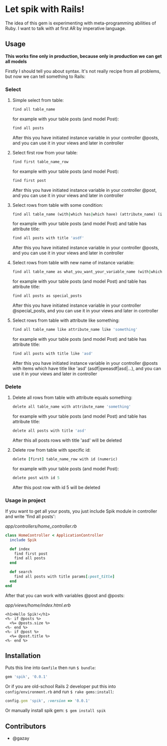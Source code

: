 # Let spik with Rails!

The idea of this gem is experimenting with meta-programming abilities of Ruby. I want to talk with at first AR by imperative language.

## Usage

**This works fine only in production, because only in production we can get all models**

Firstly I should tell you about syntax. It's not really recipe from all problems, but now we can tell something to Rails:

### Select

1.  Simple select from table:

    ```ruby
    find all table_name
    ```

    for example with your table posts (and model Post):

    ```ruby
    find all posts
    ```

    After this you have initiated instance variable in your controller @posts, and you can use it in your views and later in controller

2.  Select first row from your table:

    ```ruby
    find first table_name_row
    ```

    for example with your table posts (and model Post):

    ```ruby
    find first post
    ```

    After this you have initiated instance variable in your controller @post, and you can use it in your views and later in controller

3.  Select rows from table with some condition:

    ```ruby
    find all table_name (with|which has|which have) (attribute_name) (id as numeric|'string in quotes')
    ```

    for example with your table posts (and model Post) and table has attribute title:

    ```ruby
    find all posts with title 'asdf'
    ```

    After this you have initiated instance variable in your controller @posts, and you can use it in your views and later in controller

4.  Select rows from table with new name of instance variable:

    ```ruby
    find all table_name as what_you_want_your_variable_name (with|which has|which have) (attribute_name) (id as numeric|'string in quotes')
    ```

    for example with your table posts (and model Post) and table has attribute title:

    ```ruby
    find all posts as special_posts
    ```

    After this you have initiated instance variable in your controller @special_posts, and you can use it in your views and later in controller

5.  Select rows from table with attribute like something:

    ```ruby
    find all table_name like attribute_name like 'something'
    ```

    for example with your table posts (and model Post) and table has attribute title:

    ```ruby
    find all posts with title like 'asd'
    ```

    After this you have initiated instance variable in your controller @posts with items which have title like 'asd' (asdf|qweasdf|asd|...), and you can use it in your views and later in controller

### Delete

1.  Delete all rows from table with attribute equals something:

    ```ruby
    delete all table_name with attribute_name 'something'
    ```

    for example with your table posts (and model Post) and table has attribute title:

    ```ruby
    delete all posts with title 'asd'
    ```

    After this all posts rows with title 'asd' will be deleted

2.  Delete row from table with specific id:

    ```ruby
    delete [first] table_name_row with id (numeric)
    ```

    for example with your table posts (and model Post):

    ```ruby
    delete post with id 5
    ```

    After this post row with id 5 will be deleted

### Usage in project

If you want to get all your posts, you just include Spik module in controller and write 'find all posts':

*app/controllers/home_controller.rb*

```ruby
class HomeController < ApplicationController
  include Spik

  def index
    find first post
    find all posts
  end

  def search
    find all posts with title params[:post_title]
  end
end
```

After that you can work with variables @post and @posts:

*app/views/home/index.html.erb*

```erb
<h1>Hello Spik!</h1>
<%- if @posts %>
  <%= @posts.size %>
<%- end %>
<%- if @post %>
  <%= @post.title %>
<%- end %>
```

## Installation

Puts this line into `Gemfile` then run `$ bundle`:

``` ruby
gem 'spik', '0.0.1'
```

Or if you are old-school Rails 2 developer put this into `config/environment.rb` and run `$ rake gems:install`:

``` ruby
config.gem 'spik', :version => '0.0.1'
```

Or manually install spik gem: `$ gem install spik`

## Contributors

* @gazay
